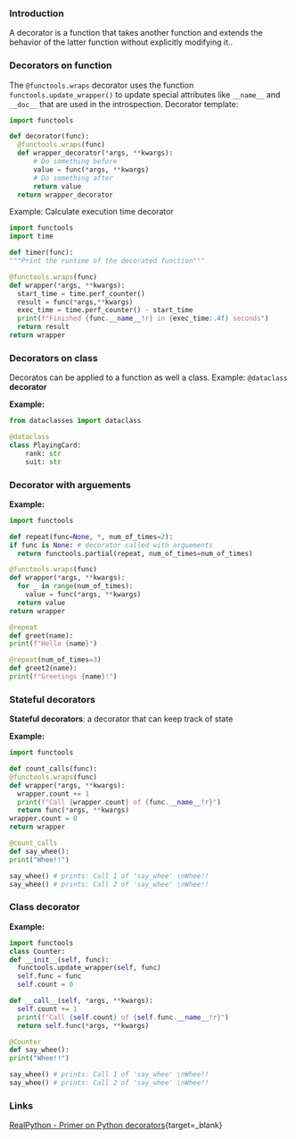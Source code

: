### Introduction

A decorator is a function that takes another function and extends the 
behavior of the latter function without explicitly modifying it..

### Decorators on function

The `@functools.wraps` decorator uses the function 
`functools.update_wrapper()` to update special attributes like `__name__` and 
`__doc__` that are used in the introspection.
Decorator template:
```python
import functools

def decorator(func):
  @functools.wraps(func)
  def wrapper_decorator(*args, **kwargs):
      # Do something before
      value = func(*args, **kwargs)
      # Do something after
      return value
  return wrapper_decorator

```
Example: Calculate execution time decorator
```python
import functools
import time

def timer(func):
"""Print the runtime of the decorated function"""

@functools.wraps(func)
def wrapper(*args, **kwargs):
  start_time = time.perf_counter()
  result = func(*args,**kwargs)
  exec_time = time.perf_counter() - start_time
  print(f"Finished {func.__name__!r} in {exec_time:.4f} seconds")
  return result
return wrapper
```

### Decorators on class

Decoratos can be applied to a function as well a class. Example: 
`@dataclass` **decorator**

**Example:**
```python
from dataclasses import dataclass

@dataclass
class PlayingCard:
    rank: str
    suit: str
```

### Decorator with arguements

**Example:**
```python
import functools

def repeat(func=None, *, num_of_times=2):
if func is None: # decorator called with arguements
  return functools.partial(repeat, num_of_times=num_of_times)

@functools.wraps(func)
def wrapper(*args, **kwargs):
  for _ in range(num_of_times):
    value = func(*args, **kwargs)
  return value
return wrapper

@repeat
def greet(name):
print(f"Hello {name}")

@repeat(num_of_times=3)
def greet2(name):
print(f"Greetings {name}!")
```

### Stateful decorators

**Stateful decorators**: a decorator that can keep track of state

**Example:** 
```python
import functools

def count_calls(func):
@functools.wraps(func)
def wrapper(*args, **kwargs):
  wrapper.count += 1
  print(f"Call {wrapper.count} of {func.__name__!r}")
  return func(*args, **kwargs)
wrapper.count = 0
return wrapper

@count_calls
def say_whee():
print("Whee!!")

say_whee() # prints: Call 1 of 'say_whee' \nWhee!!
say_whee() # prints: Call 2 of 'say_whee' \nWhee!!
```

### Class decorator

**Example:**
```python
import functools
class Counter:
def __init__(self, func):
  functools.update_wrapper(self, func)
  self.func = func
  self.count = 0

def __call__(self, *args, **kwargs):
  self.count += 1
  print(f"Call {self.count} of {self.func.__name__!r}")
  return self.func(*args, **kwargs)

@Counter
def say_whee():
print("Whee!!")

say_whee() # prints: Call 1 of 'say_whee' \nWhee!!
say_whee() # prints: Call 2 of 'say_whee' \nWhee!!
```

### Links

[RealPython - Primer on Python decorators][realpython-decorator]{target=_blank}

[realpython-decorator]: https://realpython.com/primer-on-python-decorators/